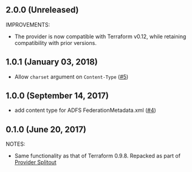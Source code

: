 ## 2.0.0 (Unreleased)

IMPROVEMENTS:

* The provider is now compatible with Terraform v0.12, while retaining compatibility with prior versions.

## 1.0.1 (January 03, 2018)

* Allow `charset` argument on `Content-Type` ([#5](https://github.com/terraform-providers/terraform-provider-http/issues/5))

## 1.0.0 (September 14, 2017)

* add content type for ADFS FederationMetadata.xml ([#4](https://github.com/terraform-providers/terraform-provider-http/issues/4))

## 0.1.0 (June 20, 2017)

NOTES:

* Same functionality as that of Terraform 0.9.8. Repacked as part of [Provider Splitout](https://www.hashicorp.com/blog/upcoming-provider-changes-in-terraform-0-10/)

